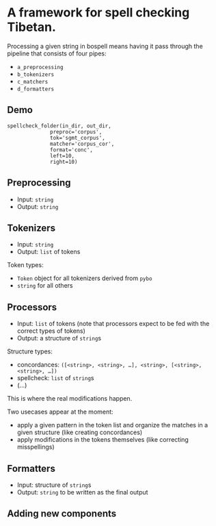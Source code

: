# A framework for spell checking Tibetan.


Processing a given string in bospell means having it pass through the pipeline that consists of four pipes:

 - `a_preprocessing`
 - `b_tokenizers`
 - `c_matchers`
 - `d_formatters`

## Demo

    spellcheck_folder(in_dir, out_dir,
                  preproc='corpus',
                  tok='sgmt_corpus',
                  matcher='corpus_cor',
                  format='conc',
                  left=10,
                  right=10)



## Preprocessing

 - Input: `string`
 - Output: `string`

## Tokenizers

 - Input: `string`
 - Output: `list` of tokens

Token types:

 - `Token` object for all tokenizers derived from `pybo`
 - `string` for all others

## Processors

 - Input: `list` of tokens (note that processors expect to be fed with the correct types of tokens)
 - Output: a structure of `string`s

Structure types:

 - concordances: `([<string>, <string>, …], <string>, [<string>, <string>, …])`
 - spellcheck: `list` of `string`s
 - (...) 

This is where the real modifications happen.

Two usecases appear at the moment:

 - apply a given pattern in the token list and organize the matches in a given structure (like creating concordances)
 - apply modifications in the tokens themselves (like correcting misspellings) 

## Formatters

 - Input: structure of `string`s
 - Output: `string` to be written as the final output

## Adding new components

